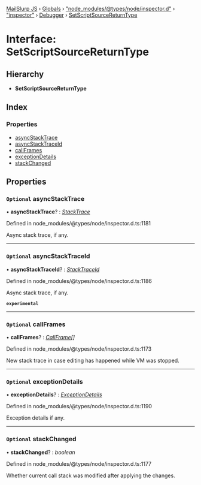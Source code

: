 [MailSlurp JS](../README.md) › [Globals](../globals.md) › ["node_modules/@types/node/inspector.d"](../modules/_node_modules__types_node_inspector_d_.md) › ["inspector"](../modules/_node_modules__types_node_inspector_d_._inspector_.md) › [Debugger](../modules/_node_modules__types_node_inspector_d_._inspector_.debugger.md) › [SetScriptSourceReturnType](_node_modules__types_node_inspector_d_._inspector_.debugger.setscriptsourcereturntype.md)

# Interface: SetScriptSourceReturnType

## Hierarchy

* **SetScriptSourceReturnType**

## Index

### Properties

* [asyncStackTrace](_node_modules__types_node_inspector_d_._inspector_.debugger.setscriptsourcereturntype.md#optional-asyncstacktrace)
* [asyncStackTraceId](_node_modules__types_node_inspector_d_._inspector_.debugger.setscriptsourcereturntype.md#optional-asyncstacktraceid)
* [callFrames](_node_modules__types_node_inspector_d_._inspector_.debugger.setscriptsourcereturntype.md#optional-callframes)
* [exceptionDetails](_node_modules__types_node_inspector_d_._inspector_.debugger.setscriptsourcereturntype.md#optional-exceptiondetails)
* [stackChanged](_node_modules__types_node_inspector_d_._inspector_.debugger.setscriptsourcereturntype.md#optional-stackchanged)

## Properties

### `Optional` asyncStackTrace

• **asyncStackTrace**? : *[StackTrace](_node_modules__types_node_inspector_d_._inspector_.runtime.stacktrace.md)*

Defined in node_modules/@types/node/inspector.d.ts:1181

Async stack trace, if any.

___

### `Optional` asyncStackTraceId

• **asyncStackTraceId**? : *[StackTraceId](_node_modules__types_node_inspector_d_._inspector_.runtime.stacktraceid.md)*

Defined in node_modules/@types/node/inspector.d.ts:1186

Async stack trace, if any.

**`experimental`** 

___

### `Optional` callFrames

• **callFrames**? : *[CallFrame](_node_modules__types_node_inspector_d_._inspector_.debugger.callframe.md)[]*

Defined in node_modules/@types/node/inspector.d.ts:1173

New stack trace in case editing has happened while VM was stopped.

___

### `Optional` exceptionDetails

• **exceptionDetails**? : *[ExceptionDetails](_node_modules__types_node_inspector_d_._inspector_.runtime.exceptiondetails.md)*

Defined in node_modules/@types/node/inspector.d.ts:1190

Exception details if any.

___

### `Optional` stackChanged

• **stackChanged**? : *boolean*

Defined in node_modules/@types/node/inspector.d.ts:1177

Whether current call stack  was modified after applying the changes.
